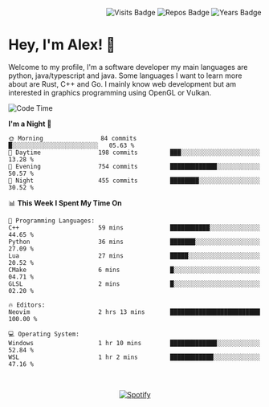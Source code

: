 <p align="right">
  <img src="https://badges.pufler.dev/visits/Alextibtab/Alextibtab" alt="Visits Badge">
  <img src="https://badges.pufler.dev/repos/Alextibtab/" alt="Repos Badge">
  <img src="https://badges.pufler.dev/years/Alextibtab/" alt="Years Badge">
</p>

<h1 align="left">Hey, I'm Alex! 💽 </h1>

Welcome to my profile, I'm a software developer my main languages are python, java/typescript and java. Some languages I want to learn more about are Rust, C++ and Go. I mainly know web development but am interested in graphics programming using OpenGL or Vulkan.

<!--START_SECTION:waka-->
![Code Time](http://img.shields.io/badge/Code%20Time-33%20hrs%2034%20mins-blue)

**I'm a Night 🦉** 

```text
🌞 Morning                84 commits          █░░░░░░░░░░░░░░░░░░░░░░░░   05.63 % 
🌆 Daytime                198 commits         ███░░░░░░░░░░░░░░░░░░░░░░   13.28 % 
🌃 Evening                754 commits         █████████████░░░░░░░░░░░░   50.57 % 
🌙 Night                  455 commits         ████████░░░░░░░░░░░░░░░░░   30.52 % 
```


📊 **This Week I Spent My Time On** 

```text
💬 Programming Languages: 
C++                      59 mins             ███████████░░░░░░░░░░░░░░   44.65 % 
Python                   36 mins             ███████░░░░░░░░░░░░░░░░░░   27.09 % 
Lua                      27 mins             █████░░░░░░░░░░░░░░░░░░░░   20.52 % 
CMake                    6 mins              █░░░░░░░░░░░░░░░░░░░░░░░░   04.71 % 
GLSL                     2 mins              █░░░░░░░░░░░░░░░░░░░░░░░░   02.20 % 

🔥 Editors: 
Neovim                   2 hrs 13 mins       █████████████████████████   100.00 % 

💻 Operating System: 
Windows                  1 hr 10 mins        █████████████░░░░░░░░░░░░   52.84 % 
WSL                      1 hr 2 mins         ████████████░░░░░░░░░░░░░   47.16 % 
```


<!--END_SECTION:waka-->
&nbsp;<div align="center">
  [![Spotify](https://spotify-now-playing-wine-six.vercel.app/api/spotify?border_color=ffffff)](https://open.spotify.com/user/pmo1v2ejnt42kgp5jar5drtag)
</div>

